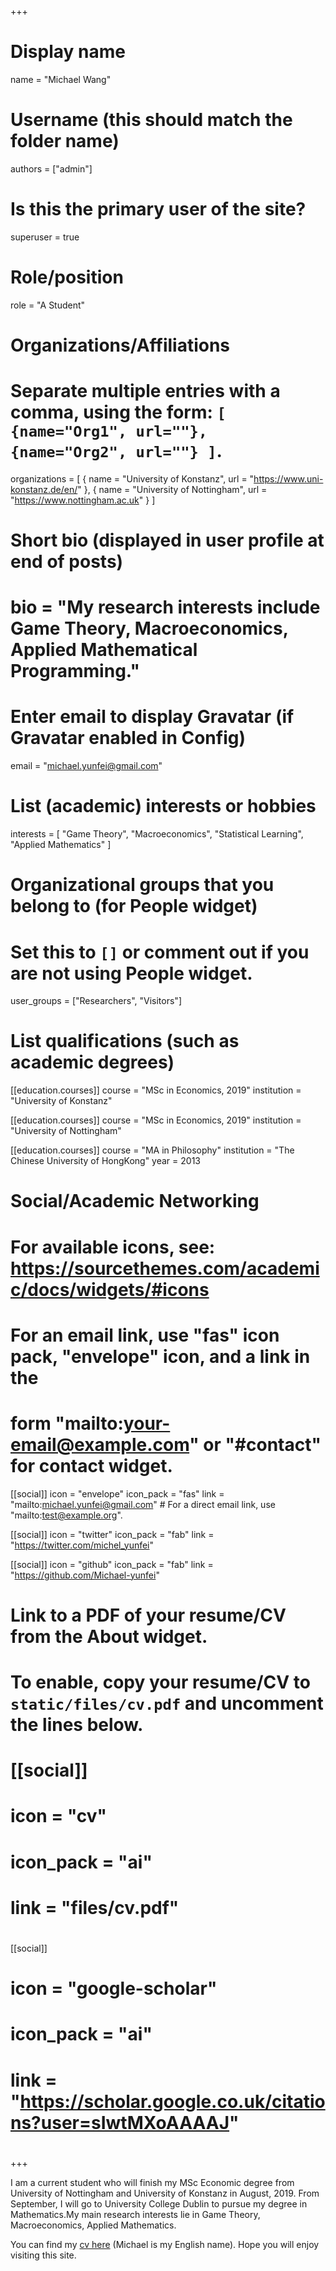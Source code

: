 +++
# Display name
name = "Michael Wang"

# Username (this should match the folder name)
authors = ["admin"]

# Is this the primary user of the site?
superuser = true

# Role/position
role = "A Student"

# Organizations/Affiliations
#   Separate multiple entries with a comma, using the form: `[ {name="Org1", url=""}, {name="Org2", url=""} ]`.
organizations = [ { name = "University of Konstanz", url = "https://www.uni-konstanz.de/en/" }, { name = "University of Nottingham", url = "https://www.nottingham.ac.uk" } ]

# Short bio (displayed in user profile at end of posts)
# bio = "My research interests include Game Theory, Macroeconomics, Applied Mathematical  Programming."

# Enter email to display Gravatar (if Gravatar enabled in Config)
email = "michael.yunfei@gmail.com"

# List (academic) interests or hobbies
interests = [
  "Game Theory",
  "Macroeconomics",
  "Statistical Learning",
  "Applied Mathematics"
]

# Organizational groups that you belong to (for People widget)
#   Set this to `[]` or comment out if you are not using People widget.
user_groups = ["Researchers", "Visitors"]

# List qualifications (such as academic degrees)
[[education.courses]]
  course = "MSc in Economics, 2019"
  institution = "University of Konstanz"

[[education.courses]]
  course = "MSc in Economics, 2019"
  institution = "University of Nottingham"

<!-- [[education.courses]]
  course = "Graduate Diploma in Economics"
  institution = "University of Nottingham"
  year = 2017 -->

[[education.courses]]
  course = "MA in Philosophy"
  institution = "The Chinese University of HongKong"
  year = 2013

# Social/Academic Networking
# For available icons, see: https://sourcethemes.com/academic/docs/widgets/#icons
#   For an email link, use "fas" icon pack, "envelope" icon, and a link in the
#   form "mailto:your-email@example.com" or "#contact" for contact widget.

[[social]]
  icon = "envelope"
  icon_pack = "fas"
  link = "mailto:michael.yunfei@gmail.com"  # For a direct email link, use "mailto:test@example.org".

[[social]]
  icon = "twitter"
  icon_pack = "fab"
  link = "https://twitter.com/michel_yunfei"

[[social]]
  icon = "github"
  icon_pack = "fab"
  link = "https://github.com/Michael-yunfei"

# Link to a PDF of your resume/CV from the About widget.
# To enable, copy your resume/CV to `static/files/cv.pdf` and uncomment the lines below.
# [[social]]
#   icon = "cv"
#   icon_pack = "ai"
#   link = "files/cv.pdf"

#
[[social]]
#  icon = "google-scholar"
#  icon_pack = "ai"
#  link = "https://scholar.google.co.uk/citations?user=sIwtMXoAAAAJ"
#
+++

I am a current student who will finish my MSc Economic degree from University of Nottingham and University of Konstanz in August, 2019. From September, I will go to University College Dublin to pursue my degree in Mathematics.My main research interests lie in Game Theory, Macroeconomics, Applied Mathematics.

You can find my [cv here](https://drive.google.com/open?id=1DjOBgBc5kT2h_gnijgHN-ZBDGJvdKnW8) (Michael is my English name). Hope you will enjoy visiting this site.
